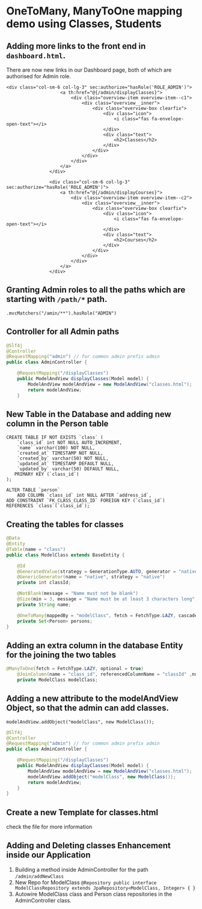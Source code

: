 # OneToMany, ManyToOne mapping demo using Classes, Students

## Adding more links to the front end in ``dashboard.html``.
There are now new links in our Dashboard page, both of which are authorised for Admin role. 
````thymeleafexpressions
<div class="col-sm-6 col-lg-3" sec:authorize="hasRole('ROLE_ADMIN')">
                    <a th:href="@{/admin/displayClasses}">
                        <div class="overview-item overview-item--c1">
                            <div class="overview__inner">
                                <div class="overview-box clearfix">
                                    <div class="icon">
                                        <i class="fas fa-envelope-open-text"></i>
                                    </div>
                                    <div class="text">
                                        <h2>Classes</h2>
                                    </div>
                                </div>
                            </div>
                        </div>
                    </a>
                </div>

                <div class="col-sm-6 col-lg-3" sec:authorize="hasRole('ROLE_ADMIN')">
                    <a th:href="@{/admin/displayCourses}">
                        <div class="overview-item overview-item--c2">
                            <div class="overview__inner">
                                <div class="overview-box clearfix">
                                    <div class="icon">
                                        <i class="fas fa-envelope-open-text"></i>
                                    </div>
                                    <div class="text">
                                        <h2>Courses</h2>
                                    </div>
                                </div>
                            </div>
                        </div>
                    </a>
                </div>

````

## Granting Admin roles to all the paths which are starting with `/path/*` path. 
``.mvcMatchers("/amin/**").hasRole("ADMIN")``

## Controller for all Admin paths 
````java
@Slf4j
@Controller
@RequestMapping("admin") // for common admin prefix admin
public class AdminController {

    @RequestMapping("/displayClasses")
    public ModelAndView displayClasses(Model model) {
        ModelAndView modelAndView = new ModelAndView("classes.html");
        return modelAndView;
    }
````
## New Table in the Database and adding new column in the Person table 

````mysql
CREATE TABLE IF NOT EXISTS `class` (
    `class_id` int NOT NULL AUTO_INCREMENT,
    `name` varchar(100) NOT NULL,
    `created_at` TIMESTAMP NOT NULL,
    `created_by` varchar(50) NOT NULL,
    `updated_at` TIMESTAMP DEFAULT NULL,
    `updated_by` varchar(50) DEFAULT NULL,
   PRIMARY KEY (`class_id`)
);

ALTER TABLE `person`
    ADD COLUMN `class_id` int NULL AFTER `address_id`,
ADD CONSTRAINT `FK_CLASS_CLASS_ID` FOREIGN KEY (`class_id`)
REFERENCES `class`(`class_id`);
````

## Creating the tables for classes
````java
@Data
@Entity
@Table(name = "class")
public class ModelClass extends BaseEntity {

    @Id
    @GeneratedValue(strategy = GenerationType.AUTO, generator = "native")
    @GenericGenerator(name = "native", strategy = "native")
    private int classId;

    @NotBlank(message = "Name must not be blank")
    @Size(min = 3, message = "Name must be at least 3 characters long")
    private String name;

    @OneToMany(mappedBy = "modelClass", fetch = FetchType.LAZY, cascade = CascadeType.PERSIST, targetEntity = Person.class)
    private Set<Person> persons;
}
````

## Adding an extra column in the database Entity for the joining the two tables 

````java
@ManyToOne(fetch = FetchType.LAZY, optional = true)
    @JoinColumn(name = "class_id", referencedColumnName = "classId" ,nullable = true)
    private ModelClass modelClass;
````

## Adding a new attribute to the modelAndView Object, so that the admin can add classes.

``modelAndView.addObject("modelClass", new ModelClass());``

````java
@Slf4j
@Controller
@RequestMapping("admin") // for common admin prefix admin
public class AdminController {

    @RequestMapping("/displayClasses")
    public ModelAndView displayClasses(Model model) {
        ModelAndView modelAndView = new ModelAndView("classes.html");
        modelAndView.addObject("modelClass", new ModelClass());
        return modelAndView;
    }
}
````
## Create a new Template for classes.html

check the file for more information

## Adding and Deleting classes Enhancement inside our Application
1. Building a method inside AdminController for the path ``/admin/addNewClass`` 
2. New Repo for ModelClass
``@Repository
   public interface ModelClassRepository extends JpaRepository<ModelClass, Integer> {
   }``
3. Autowire ModelClass class and Person class repositories in the AdminController class.

````java

````

